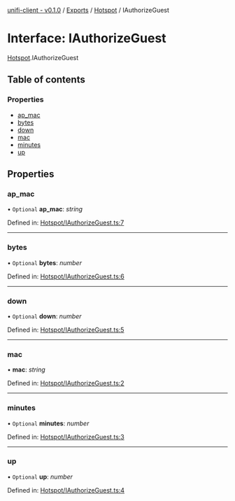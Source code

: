 [unifi-client - v0.1.0](../README.md) / [Exports](../modules.md) / [Hotspot](../modules/hotspot.md) / IAuthorizeGuest

# Interface: IAuthorizeGuest

[Hotspot](../modules/hotspot.md).IAuthorizeGuest

## Table of contents

### Properties

- [ap\_mac](hotspot.iauthorizeguest.md#ap_mac)
- [bytes](hotspot.iauthorizeguest.md#bytes)
- [down](hotspot.iauthorizeguest.md#down)
- [mac](hotspot.iauthorizeguest.md#mac)
- [minutes](hotspot.iauthorizeguest.md#minutes)
- [up](hotspot.iauthorizeguest.md#up)

## Properties

### ap\_mac

• `Optional` **ap\_mac**: *string*

Defined in: [Hotspot/IAuthorizeGuest.ts:7](https://github.com/thib3113/unifi-client/blob/963dbf0/src/Hotspot/IAuthorizeGuest.ts#L7)

___

### bytes

• `Optional` **bytes**: *number*

Defined in: [Hotspot/IAuthorizeGuest.ts:6](https://github.com/thib3113/unifi-client/blob/963dbf0/src/Hotspot/IAuthorizeGuest.ts#L6)

___

### down

• `Optional` **down**: *number*

Defined in: [Hotspot/IAuthorizeGuest.ts:5](https://github.com/thib3113/unifi-client/blob/963dbf0/src/Hotspot/IAuthorizeGuest.ts#L5)

___

### mac

• **mac**: *string*

Defined in: [Hotspot/IAuthorizeGuest.ts:2](https://github.com/thib3113/unifi-client/blob/963dbf0/src/Hotspot/IAuthorizeGuest.ts#L2)

___

### minutes

• `Optional` **minutes**: *number*

Defined in: [Hotspot/IAuthorizeGuest.ts:3](https://github.com/thib3113/unifi-client/blob/963dbf0/src/Hotspot/IAuthorizeGuest.ts#L3)

___

### up

• `Optional` **up**: *number*

Defined in: [Hotspot/IAuthorizeGuest.ts:4](https://github.com/thib3113/unifi-client/blob/963dbf0/src/Hotspot/IAuthorizeGuest.ts#L4)
